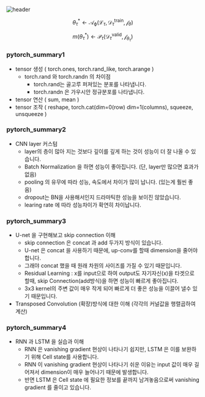 ![header](https://capsule-render.vercel.app/api?type=waving&color=auto&height=200&text=Welcome!%20&fontSize=60&fontAlignY=40&desc=I'm%20joonho)

$$\theta^*_\tau \leftarrow \mathcal{A_\phi}(\mathcal{L}_\tau,\mathcal{D}_\tau^{\text{train}},\mathcal{f}_\theta)$$

$$m(\theta^*_\tau)\leftarrow \mathcal{P}_\tau(\mathcal{D}_\tau^{\text{valid}},\mathcal{f}_\theta_\tau)$$

### pytorch_summary1
* tensor 생성 ( torch.ones, torch.rand_like, torch.arange )
  * torch.rand 와 torch.randn 의 차이점 
    * torch.rand는 골고루 퍼져있는 분포를 나타냅니다.
    * torch.randn 은 가우시안 정규분포를 나타냅니다.
* tensor 연산 ( sum, mean )
* tensor 조작 ( reshape, torch.cat(dim=0(row) dim=1(columns), squeeze, unsqueeze )

### pytorch_summary2
* CNN layer 커스텀
  * layer의 층이 많아 지는 것보다 깊이를 깊게 하는 것이 성능이 더 잘 나올 수 있습니다.
  * Batch Normalization 을 하면 성능이 좋아집니다. (단, layer만 많으면 효과가 없음)
  * pooling 의 유무에 따라 성능, 속도에서 차이가 많이 납니다. (있는게 훨씬 좋음)
  * dropout는 BN을 사용해서인지 드라마틱한 성능을 보이진 않았습니다.
  * learing rate 에 따라 성능차이가 확연히 차이납니다.

### pytorch_summary3
* U-net 을 구현해보고 skip connection 이해
  * skip connection 은 concat 과 add 두가지 방식이 있습니다.
  * U-net 은 concat 을 사용하기 때문에, up-conv를 할때 dimension을 줄어야 합니다.
  * 그래야 concat 했을 때 원래 차원의 사이즈를 가질 수 있기 때문입니다.
   * Residual Learning : x를 input으로 하여 output도 자기자신(x)을 타겟으로 할때, skip Connection(add방식)을 하면 성능이 빠르게 좋아집니다.
   * 3x3 kernel의 주변 값이 매우 작게 되어 빠르게 더 좋은 성능을 이끌어 낼수 있기 때문입니다.
 * Transposed Convolution (확장)방식에 대한 이해 (각각의 커널값을 행렬곱하여 계산)

### pytorch_summary4
* RNN 과 LSTM 을 실습과 이해
  * RNN 은 vanishing gradient 현상이 나타나기 쉽지만, LSTM 은 이를 보완하기 위해 Cell state를 사용합니다.
  * RNN 이 vanishing gradient 현상이 나타나기 쉬운 이유는 input 값이 매우 길어져서 dimension이 매우 늘어나기 때문에 발생합니다.
  * 반면 LSTM 은 Cell state 에 필요한 정보를 끝까지 남겨놓음으로써 vanishing gradient 를 줄이고 있습니다.
